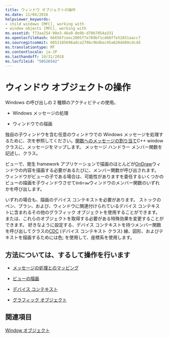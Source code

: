 ```yaml
---
title: ウィンドウ オブジェクトの操作
ms.date: 11/04/2016
helpviewer_keywords:
- child windows [MFC], working with
- window objects [MFC], working with
ms.assetid: f73aa254-90e3-46a9-8e9b-d78b7054a331
ms.openlocfilehash: 66656fceec2005f7e789bf1cd68ffe52651aacc7
ms.sourcegitcommit: 6052185696adca270bc9bdbec45a626dd89cdcdd
ms.translationtype: MT
ms.contentlocale: ja-JP
ms.lasthandoff: 10/31/2018
ms.locfileid: "50526542"
---
```

# <a name="working-with-window-objects"></a>ウィンドウ オブジェクトの操作

Windows の呼び出しの 2 種類のアクティビティの使用。

- Windows メッセージの処理

- ウィンドウでの描画

独自の子ウィンドウを含む任意のウィンドウでの Windows メッセージを処理するために、次を参照してください。[関数へのメッセージの割り当て](../mfc/reference/mapping-messages-to-functions.md)C++ window クラスに、メッセージをマップします。 メッセージ ハンドラー メンバー関数を記述し、クラス。

ビューで、発生 framework アプリケーションで描画のほとんどが[OnDraw](../mfc/reference/cview-class.md#ondraw)ウィンドウの内容を描画する必要があるたびに、メンバー関数が呼び出されます。 ウィンドウがビューの子である場合は、可能性がありますを委任するいくつかのビューの描画を子ウィンドウさせて`OnDraw`ウィンドウのメンバー関数のいずれかを呼び出します。

いずれの場合も、描画のデバイス コンテキストを必要があります。 ストックのペン、ブラシ、および、ウィンドウに関連付けられているデバイス コンテキストに含まれるその他のグラフィック オブジェクトを使用することができます。 または、これらのオブジェクトを取得する必要がある特殊効果を変更することができます。 好きなように設定する、デバイス コンテキストを持つメンバー関数を呼び出してクラスの[CDC](../mfc/reference/cdc-class.md) (デバイス コンテキスト クラス) 線、図形、およびテキストを描画するためには色; を使用して、座標系を使用します。

## <a name="what-do-you-want-to-know-more-about"></a>方法については、するして操作を行います

- [メッセージの処理とのマッピング](../mfc/message-handling-and-mapping.md)

- [ビューの描画](../mfc/drawing-in-a-view.md)

- [デバイス コンテキスト](../mfc/device-contexts.md)

- [グラフィック オブジェクト](../mfc/graphic-objects.md)

## <a name="see-also"></a>関連項目

[Window オブジェクト](../mfc/window-objects.md)

